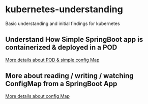 # kubernetes-understanding
Basic understanding and initial findings for kubernetes

## Understand How Simple SpringBoot app is containerized & deployed in a POD
[More details about POD & simple config Map](./hello-world-spring-kubernetes/README.md)


## More about reading / writing / watching ConfigMap from a SpringBoot App 
[More details about config Map](./secrets-and-config-maps/README.md)







